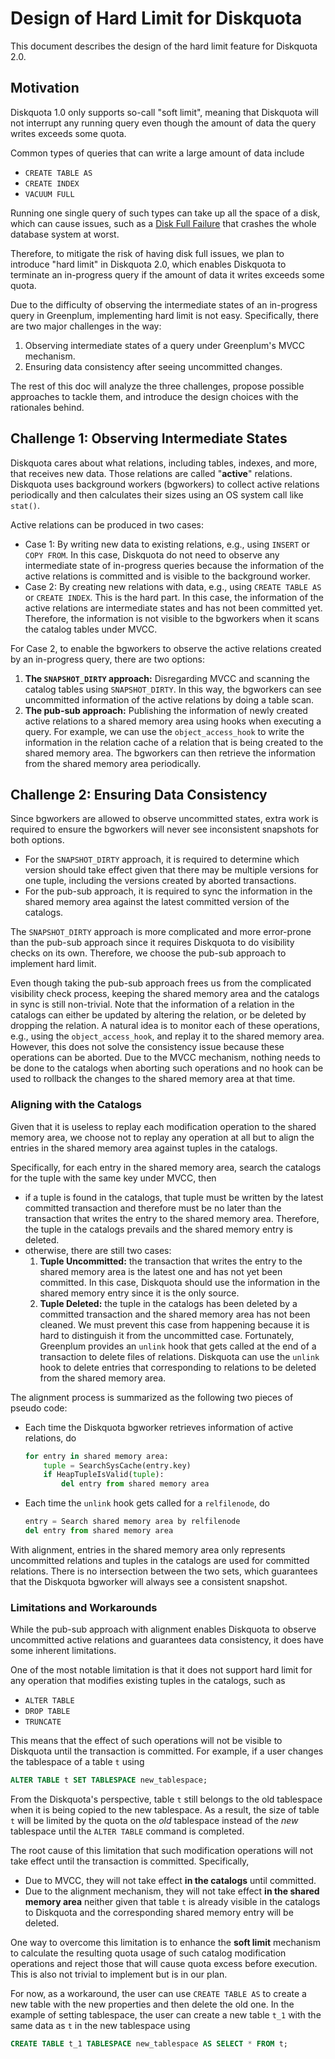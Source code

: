 # Design of Hard Limit for Diskquota

This document describes the design of the hard limit feature for Diskquota 2.0.

## Motivation

Diskquota 1.0 only supports so-call "soft limit", meaning that Diskquota will not interrupt any running query even though the amount of data the query writes exceeds some quota. 

Common types of queries that can write a large amount of data include
- `CREATE TABLE AS`
- `CREATE INDEX`
- `VACUUM FULL`

Running one single query of such types can take up all the space of a disk, which can cause issues, such as a [Disk Full Failure](https://www.postgresql.org/docs/current/disk-full.html) that crashes the whole database system at worst.

Therefore, to mitigate the risk of having disk full issues, we plan to introduce "hard limit" in Diskquota 2.0, which enables Diskquota to terminate an in-progress query if the amount of data it writes exceeds some quota.

Due to the difficulty of observing the intermediate states of an in-progress query in Greenplum, implementing hard limit is not easy. Specifically, there are two major challenges in the way:
1. Observing intermediate states of a query under Greenplum's MVCC mechanism.
2. Ensuring data consistency after seeing uncommitted changes.

The rest of this doc will analyze the three challenges, propose possible approaches to tackle them, and introduce the design choices with the rationales behind.

## Challenge 1: Observing Intermediate States

Diskquota cares about what relations, including tables, indexes, and more, that receives new data. Those relations are called "**active**" relations. Diskquota uses background workers (bgworkers) to collect active relations periodically and then calculates their sizes using an OS system call like `stat()`.

Active relations can be produced in two cases:
- Case 1: By writing new data to existing relations, e.g., using `INSERT` or `COPY FROM`. In this case, Diskquota do not need to observe any intermediate state of in-progress queries because the information of the active relations is committed and is visible to the background worker.
- Case 2: By creating new relations with data, e.g., using `CREATE TABLE AS` or `CREATE INDEX`. This is the hard part. In this case, the information of the active relations are intermediate states and has not been committed yet. Therefore, the information is not visible to the bgworkers when it scans the catalog tables under MVCC.

For Case 2, to enable the bgworkers to observe the active relations created by an in-progress query, there are two options:
1. **The `SNAPSHOT_DIRTY` approach:** Disregarding MVCC and scanning the catalog tables using `SNAPSHOT_DIRTY`. In this way, the bgworkers can see uncommitted information of the active relations by doing a table scan.
2. **The pub-sub approach:** Publishing the information of newly created active relations to a shared memory area using hooks when executing a query. For example, we can use the `object_access_hook` to write the information in the relation cache of a relation that is being created to the shared memory area. The bgworkers can then retrieve the information from the shared memory area periodically.

## Challenge 2: Ensuring Data Consistency

Since bgworkers are allowed to observe uncommitted states, extra work is required to ensure the bgworkers will never see inconsistent snapshots for both options.
- For the `SNAPSHOT_DIRTY` approach, it is required to determine which version should take effect given that there may be multiple versions for one tuple, including the versions created by aborted transactions.
- For the pub-sub approach, it is required to sync the information in the shared memory area against the latest committed version of the catalogs.

The `SNAPSHOT_DIRTY` approach is more complicated and more error-prone than the pub-sub approach since it requires Diskquota to do visibility checks on its own. Therefore, we choose the pub-sub approach to implement hard limit.

Even though taking the pub-sub approach frees us from the complicated visibility check process, keeping the shared memory area and the catalogs in sync is still non-trivial. Note that the information of a relation in the catalogs can either be updated by altering the relation, or be deleted by dropping the relation. A natural idea is to monitor each of these operations, e.g., using the `object_access_hook`, and replay it to the shared memory area. However, this does not solve the consistency issue because these operations can be aborted. Due to the MVCC mechanism, nothing needs to be done to the catalogs when aborting such operations and no hook can be used to rollback the changes to the shared memory area at that time.

### Aligning with the Catalogs

Given that it is useless to replay each modification operation to the shared memory area, we choose not to replay any operation at all but to align the entries in the shared memory area against tuples in the catalogs.

Specifically, for each entry in the shared memory area, search the catalogs for the tuple with the same key under MVCC, then
- if a tuple is found in the catalogs, that tuple must be written by the latest committed transaction and therefore must be no later than the transaction that writes the entry to the shared memory area. Therefore, the tuple in the catalogs prevails and the shared memory entry is deleted.
- otherwise, there are still two cases:
  1. **Tuple Uncommitted:** the transaction that writes the entry to the shared memory area is the latest one and has not yet been committed. In this case, Diskquota should use the information in the shared memory entry since it is the only source.
  2. **Tuple Deleted:** the tuple in the catalogs has been deleted by a committed transaction and the shared memory area has not been cleaned. We must prevent this case from happening because it is hard to distinguish it from the uncommitted case. Fortunately, Greenplum provides an `unlink` hook that gets called at the end of a transaction to delete files of relations. Diskquota can use the `unlink` hook to delete entries that corresponding to relations to be deleted from the shared memory area.

The alignment process is summarized as the following two pieces of pseudo code:
- Each time the Diskquota bgworker retrieves information of active relations, do
    ```python
    for entry in shared memory area:
        tuple = SearchSysCache(entry.key)
        if HeapTupleIsValid(tuple):
            del entry from shared memory area
    ``` 
- Each time the `unlink` hook gets called for a `relfilenode`, do
  ```python
  entry = Search shared memory area by relfilenode
  del entry from shared memory area
  ```

With alignment, entries in the shared memory area only represents uncommitted relations and tuples in the catalogs are used for committed relations. There is no intersection between the two sets, which guarantees that the Diskquota bgworker will always see a consistent snapshot.

### Limitations and Workarounds

While the pub-sub approach with alignment enables Diskquota to observe uncommitted active relations and guarantees data consistency, it does have some inherent limitations.

One of the most notable limitation is that it does not support hard limit for any operation that modifies existing tuples in the catalogs, such as
- `ALTER TABLE`
- `DROP TABLE`
- `TRUNCATE`

This means that the effect of such operations will not be visible to Diskquota until the transaction is committed. For example, if a user changes the tablespace of a table `t` using 
```sql
ALTER TABLE t SET TABLESPACE new_tablespace;
```

From the Diskquota's perspective, table `t` still belongs to the old tablespace when it is being copied to the new tablespace. As a result, the size of table `t` will be limited by the quota on the *old* tablespace instead of the *new* tablespace until the `ALTER TABLE` command is completed.

The root cause of this limitation that such modification operations will not take effect until the transaction is committed. Specifically,
- Due to MVCC, they will not take effect **in the catalogs** until committed.
- Due to the alignment mechanism, they will not take effect **in the shared memory area** neither given that table `t` is already visible in the catalogs to Diskquota and the corresponding shared memory entry will be deleted.

One way to overcome this limitation is to enhance the **soft limit** mechanism to calculate the resulting quota usage of such catalog modification operations and reject those that will cause quota excess before execution. This is also not trivial to implement but is in our plan.

For now, as a workaround, the user can use `CREATE TABLE AS` to create a new table with the new properties and then delete the old one. In the example of setting tablespace, the user can create a new table `t_1` with the same data as `t` in the new tablespace using
```sql
CREATE TABLE t_1 TABLESPACE new_tablespace AS SELECT * FROM t;
```
